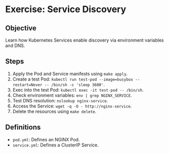 # Exercise: Service Discovery

## Objective
Learn how Kubernetes Services enable discovery via environment variables and DNS.

## Steps
1. Apply the Pod and Service manifests using `make apply`.
2. Create a test Pod: `kubectl run test-pod --image=busybox --restart=Never -- /bin/sh -c 'sleep 3600'`.
3. Exec into the test Pod: `kubectl exec -it test-pod -- /bin/sh`.
4. Check environment variables: `env | grep NGINX_SERVICE`.
5. Test DNS resolution: `nslookup nginx-service`.
6. Access the Service: `wget -q -O - http://nginx-service`.
7. Delete the resources using `make delete`.

## Definitions
- `pod.yml`: Defines an NGINX Pod.
- `service.yml`: Defines a ClusterIP Service.